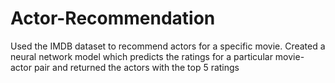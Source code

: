 # Actor-Recommendation
Used the IMDB dataset to recommend actors for a specific movie. Created a neural network model which predicts the ratings for a particular movie-actor pair and returned the actors with the top 5 ratings
